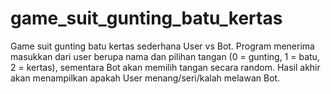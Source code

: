# game_suit_gunting_batu_kertas
Game suit gunting batu kertas sederhana User vs Bot.
Program menerima masukkan dari user berupa nama dan pilihan tangan (0 = gunting, 1 = batu, 2 = kertas), sementara Bot akan memilih tangan secara random.
Hasil akhir akan menampilkan apakah User menang/seri/kalah melawan Bot.
